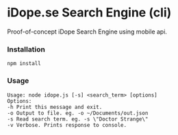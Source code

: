 # iDope.se Search Engine (cli)
Proof-of-concept iDope Search Engine using mobile api.

### Installation
``` npm install ```

### Usage
```
Usage: node idope.js [-s] <search_term> [options]
Options:
-h Print this message and exit.
-o Output to file. eg. -o ~/Documents/out.json
-s Read search term. eg. -s \"Doctor Strange\"
-v Verbose. Prints response to console.
```
